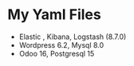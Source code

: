 # My Yaml Files
- Elastic , Kibana, Logstash (8.7.0)
- Wordpress 6.2, Mysql 8.0
- Odoo 16, Postgresql 15 
